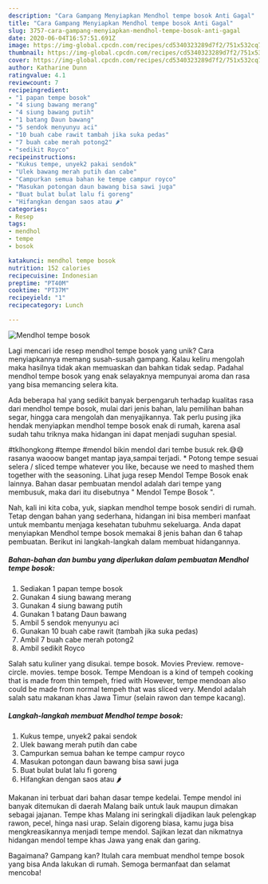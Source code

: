 ```yaml
---
description: "Cara Gampang Menyiapkan Mendhol tempe bosok Anti Gagal"
title: "Cara Gampang Menyiapkan Mendhol tempe bosok Anti Gagal"
slug: 3757-cara-gampang-menyiapkan-mendhol-tempe-bosok-anti-gagal
date: 2020-06-04T16:57:51.691Z
image: https://img-global.cpcdn.com/recipes/cd5340323289d7f2/751x532cq70/mendhol-tempe-bosok-foto-resep-utama.jpg
thumbnail: https://img-global.cpcdn.com/recipes/cd5340323289d7f2/751x532cq70/mendhol-tempe-bosok-foto-resep-utama.jpg
cover: https://img-global.cpcdn.com/recipes/cd5340323289d7f2/751x532cq70/mendhol-tempe-bosok-foto-resep-utama.jpg
author: Katharine Dunn
ratingvalue: 4.1
reviewcount: 7
recipeingredient:
- "1 papan tempe bosok"
- "4 siung bawang merang"
- "4 siung bawang putih"
- "1 batang Daun bawang"
- "5 sendok menyunyu aci"
- "10 buah cabe rawit tambah jika suka pedas"
- "7 buah cabe merah potong2"
- "sedikit Royco"
recipeinstructions:
- "Kukus tempe, unyek2 pakai sendok"
- "Ulek bawang merah putih dan cabe"
- "Campurkan semua bahan ke tempe campur royco"
- "Masukan potongan daun bawang bisa sawi juga"
- "Buat bulat bulat lalu fi goreng"
- "Hifangkan dengan saos atau 🌶"
categories:
- Resep
tags:
- mendhol
- tempe
- bosok

katakunci: mendhol tempe bosok 
nutrition: 152 calories
recipecuisine: Indonesian
preptime: "PT40M"
cooktime: "PT37M"
recipeyield: "1"
recipecategory: Lunch

---
```



![Mendhol tempe bosok](https://img-global.cpcdn.com/recipes/cd5340323289d7f2/751x532cq70/mendhol-tempe-bosok-foto-resep-utama.jpg)

Lagi mencari ide resep mendhol tempe bosok yang unik? Cara menyiapkannya memang susah-susah gampang. Kalau keliru mengolah maka hasilnya tidak akan memuaskan dan bahkan tidak sedap. Padahal mendhol tempe bosok yang enak selayaknya mempunyai aroma dan rasa yang bisa memancing selera kita.

Ada beberapa hal yang sedikit banyak berpengaruh terhadap kualitas rasa dari mendhol tempe bosok, mulai dari jenis bahan, lalu pemilihan bahan segar, hingga cara mengolah dan menyajikannya. Tak perlu pusing jika hendak menyiapkan mendhol tempe bosok enak di rumah, karena asal sudah tahu triknya maka hidangan ini dapat menjadi suguhan spesial.

#tklhongkong #tempe #mendol bikin mendol dari tembe busuk rek.😅😅 rasanya waooow banget mantap jaya,sampai terjadi. * Potong tempe sesuai selera / sliced tempe whatever you like, because we need to mashed them together with the seasoning. Lihat juga resep Mendol Tempe Bosok enak lainnya. Bahan dasar pembuatan mendol adalah dari tempe yang membusuk, maka dari itu disebutnya &#34; Mendol Tempe Bosok &#34;.


Nah, kali ini kita coba, yuk, siapkan mendhol tempe bosok sendiri di rumah. Tetap dengan bahan yang sederhana, hidangan ini bisa memberi manfaat untuk membantu menjaga kesehatan tubuhmu sekeluarga. Anda dapat menyiapkan Mendhol tempe bosok memakai 8 jenis bahan dan 6 tahap pembuatan. Berikut ini langkah-langkah dalam membuat hidangannya.

<!--inarticleads1-->

##### Bahan-bahan dan bumbu yang diperlukan dalam pembuatan Mendhol tempe bosok:

1. Sediakan 1 papan tempe bosok
1. Gunakan 4 siung bawang merang
1. Gunakan 4 siung bawang putih
1. Gunakan 1 batang Daun bawang
1. Ambil 5 sendok menyunyu aci
1. Gunakan 10 buah cabe rawit (tambah jika suka pedas)
1. Ambil 7 buah cabe merah potong2
1. Ambil sedikit Royco


Salah satu kuliner yang disukai. tempe bosok. Movies Preview. remove-circle. movies. tempe bosok. Tempe Mendoan is a kind of tempeh cooking that is made from thin tempeh, fried with However, tempe mendoan also could be made from normal tempeh that was sliced very. Mendol adalah salah satu makanan khas Jawa Timur (selain rawon dan tempe kacang). 

<!--inarticleads2-->

##### Langkah-langkah membuat Mendhol tempe bosok:

1. Kukus tempe, unyek2 pakai sendok
1. Ulek bawang merah putih dan cabe
1. Campurkan semua bahan ke tempe campur royco
1. Masukan potongan daun bawang bisa sawi juga
1. Buat bulat bulat lalu fi goreng
1. Hifangkan dengan saos atau 🌶


Makanan ini terbuat dari bahan dasar tempe kedelai. Tempe mendol ini banyak ditemukan di daerah Malang baik untuk lauk maupun dimakan sebagai jajanan. Tempe khas Malang ini seringkali dijadikan lauk pelengkap rawon, pecel, hinga nasi urap. Selain digoreng biasa, kamu juga bisa mengkreasikannya menjadi tempe mendol. Sajikan lezat dan nikmatnya hidangan mendol tempe khas Jawa yang enak dan garing. 

Bagaimana? Gampang kan? Itulah cara membuat mendhol tempe bosok yang bisa Anda lakukan di rumah. Semoga bermanfaat dan selamat mencoba!
